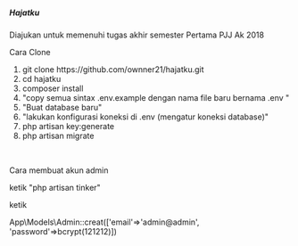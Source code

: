 <h5> Hajatku </h5>

Diajukan untuk memenuhi tugas akhir semester Pertama PJJ Ak 2018


<p>Cara Clone</p>
<ol>
	<li>git clone https://github.com/ownner21/hajatku.git</li>
	<li>cd hajatku</li>
	<li>composer install</li>
	<li>"copy semua sintax .env.example dengan nama file baru bernama .env "</li>
	<li>"Buat database baru"</li>
	<li>"lakukan konfigurasi koneksi di .env (mengatur koneksi database)"</li>
	<li>php artisan key:generate</li>
	<li>php artisan migrate</li>
</ol>
<br>
<p>Cara membuat akun admin</p>

ketik "php artisan tinker" <br>

ketik <br>

App\Models\Admin::creat(['email'=>'admin@admin', 'password'=>bcrypt(121212)])

